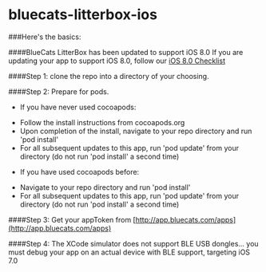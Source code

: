 bluecats-litterbox-ios
======================
###Here's the basics:

####BlueCats LitterBox has been updated to support iOS 8.0
If you are updating your app to support iOS 8.0, follow our [iOS 8.0 Checklist](https://github.com/bluecats/bluecats-ios-sdk/wiki/iOS-8-Checklist)

####Step 1:  clone the repo into a directory of your choosing.

####Step 2:  Prepare for pods.

- If you have never used cocoapods:
 + Follow the install instructions from cocoapods.org
 + Upon completion of the install, navigate to your repo directory and run 'pod install'
 + For all subsequent updates to this app, run 'pod update' from your directory (do not run 'pod install' a second time)
        
        
- If you have used cocoapods before:
 + Navigate to your repo directory and run 'pod install'
 + For all subsequent updates to this app, run 'pod update' from your directory (do not run 'pod install' a second time)


####Step 3:  Get your appToken from [http://app.bluecats.com/apps](http://app.bluecats.com/apps)


####Step 4:  The XCode simulator does not support BLE USB dongles...   you must debug your app on an actual device with BLE support, targeting iOS 7.0
